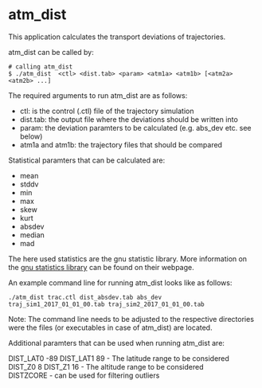# atm_dist

This application calculates the transport deviations of trajectories.

atm_dist can be called by:
```
# calling atm_dist
$ ./atm_dist  <ctl> <dist.tab> <param> <atm1a> <atm1b> [<atm2a> <atm2b> ...]
```
The required arguments to run atm_dist are as follows:
* ctl: is the control (.ctl) file of the trajectory simulation  
* dist.tab: the output file where the deviations should be written into  
* param: the deviation paramters to be calculated (e.g. abs_dev etc. see below)
* atm1a and atm1b: the trajectory files that should be compared

Statistical paramters that can be calculated are:

* mean
* stddv
* min
* max
* skew
* kurt
* absdev
* median
* mad

The here used statistics are the gnu statistic library. More information on the [gnu statistics library](https://www.gnu.org/software/gsl/doc/html/statistics.html) can be found on their webpage. 

An example command line for running atm_dist looks like as follows:

```
./atm_dist trac.ctl dist_absdev.tab abs_dev traj_sim1_2017_01_01_00.tab traj_sim2_2017_01_01_00.tab
```

Note: The command line needs to be adjusted to the respective directories were the files (or executables in case of atm_dist) are located. 

Additional paramters that can be used when running atm_dist are:

DIST_LAT0 -89 DIST_LAT1 89  - The latitude range to be considered    
DIST_Z0 8 DIST_Z1 16 - The altitude range to be considered   
DISTZCORE - can be used for filtering outliers  
